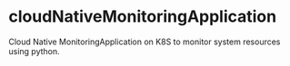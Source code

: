 # cloudNativeMonitoringApplication
 Cloud Native MonitoringApplication  on K8S to monitor system resources using python.  
